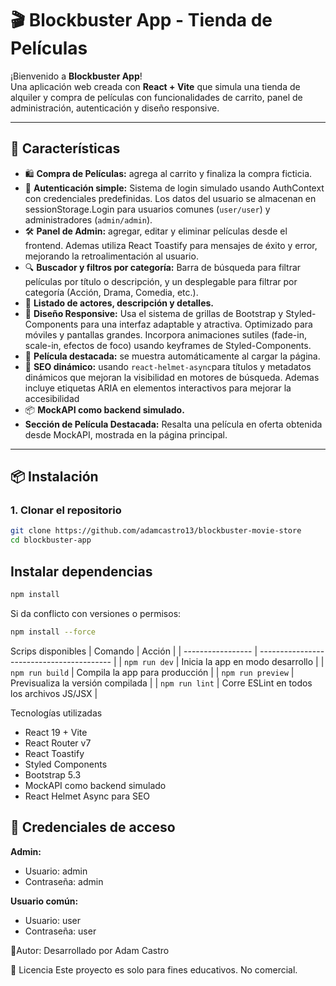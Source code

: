 # 🎬 Blockbuster App - Tienda de Películas

¡Bienvenido a **Blockbuster App**!  
Una aplicación web creada con **React + Vite** que simula una tienda de alquiler y compra de películas con funcionalidades de carrito, panel de administración, autenticación y diseño responsive.

---

## 🚀 Características

- 🛍️ **Compra de Películas:** agrega al carrito y finaliza la compra ficticia.
- 🔐 **Autenticación simple:** Sistema de login simulado usando AuthContext con credenciales predefinidas. Los datos del usuario se almacenan en sessionStorage.Login para usuarios comunes (`user/user`) y administradores (`admin/admin`).
- 🛠️ **Panel de Admin:** agregar, editar y eliminar películas desde el frontend. Ademas utiliza React Toastify para mensajes de éxito y error, mejorando la retroalimentación al usuario.
- 🔍 **Buscador y filtros por categoría:** Barra de búsqueda para filtrar películas por título o descripción, y un desplegable para filtrar por categoría (Acción, Drama, Comedia, etc.).
- 🧑 **Listado de actores, descripción y detalles.**
- 📱 **Diseño Responsive:** Usa el sistema de grillas de Bootstrap y Styled-Components para una interfaz adaptable y atractiva. Optimizado para móviles y pantallas grandes. Incorpora animaciones sutiles (fade-in, scale-in, efectos de foco) usando keyframes de Styled-Components.
- 🍿 **Película destacada:** se muestra automáticamente al cargar la página.
- 🧠 **SEO dinámico:** usando `react-helmet-async`para títulos y metadatos dinámicos que mejoran la visibilidad en motores de búsqueda. Ademas incluye etiquetas ARIA en elementos interactivos para mejorar la accesibilidad
- 📦 **MockAPI como backend simulado.**
- **Sección de Película Destacada:** Resalta una película en oferta obtenida desde MockAPI, mostrada en la página principal. 

---

## 📦 Instalación

### 1. Clonar el repositorio

```bash
git clone https://github.com/adamcastro13/blockbuster-movie-store
cd blockbuster-app
```
## Instalar dependencias

```bash
npm install
```
Si da conflicto con versiones o permisos:

```bash
npm install --force
```
Scrips disponibles
| Comando           | Acción                                    |
| ----------------- | ----------------------------------------- |
| `npm run dev`     | Inicia la app en modo desarrollo          |
| `npm run build`   | Compila la app para producción            |
| `npm run preview` | Previsualiza la versión compilada         |
| `npm run lint`    | Corre ESLint en todos los archivos JS/JSX |

Tecnologías utilizadas
-  React 19 + Vite
-  React Router v7
-  React Toastify
-  Styled Components
-  Bootstrap 5.3
-  MockAPI como backend simulado
- React Helmet Async para SEO

## 🔐 Credenciales de acceso
**Admin:**
- Usuario: admin
- Contraseña: admin

**Usuario común:**
- Usuario: user
- Contraseña: user

🧠Autor:
Desarrollado por Adam Castro

📄 Licencia
Este proyecto es solo para fines educativos. No comercial.

